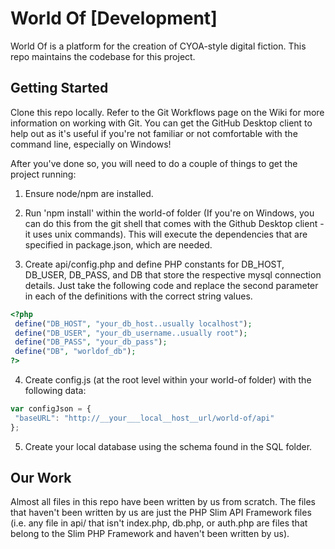 # World Of [Development]
World Of is a platform for the creation of CYOA-style digital fiction. This repo maintains the codebase for this project.

## Getting Started
Clone this repo locally. Refer to the Git Workflows page on the Wiki for more information on working with Git. You can get the GitHub Desktop client to help out as it's useful if you're not familiar or not comfortable with the command line, especially on Windows!

After you've done so, you will need to do a couple of things to get the project running:

1. Ensure node/npm are installed.

2. Run 'npm install' within the world-of folder (If you're on Windows, you can do this from the git shell that comes with the Github Desktop client - it uses unix commands). This will execute the dependencies that are specified in package.json, which are needed.

3. Create api/config.php and define PHP constants for DB_HOST, DB_USER, DB_PASS, and DB that store the respective mysql connection details. Just take the following code and replace the second parameter in each of the definitions with the correct string values.

 ```php
<?php
  define("DB_HOST", "your_db_host..usually localhost");
  define("DB_USER", "your_db_username..usually root");
  define("DB_PASS", "your_db_pass");
  define("DB", "worldof_db");
?>
```

4. Create config.js (at the root level within your world-of folder) with the following data:

 ```javascript
var configJson = {
  "baseURL": "http://__your___local__host__url/world-of/api"
};
```
                
5. Create your local database using the schema found in the SQL folder.

## Our Work
Almost all files in this repo have been written by us from scratch. The files that haven't been written by us are just the PHP Slim API Framework files (i.e. any file in api/ that isn't index.php, db.php, or auth.php are files that belong to the Slim PHP Framework and haven't been written by us).
